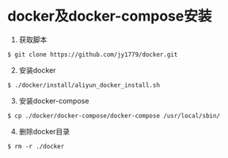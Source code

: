 # docker及docker-compose安装
1.  获取脚本
```
$ git clone https://github.com/jy1779/docker.git
```
2.  安装docker
```
$ ./docker/install/aliyun_docker_install.sh
```
3.  安装docker-compose
```
$ cp ./docker/docker-compose/docker-compose /usr/local/sbin/
```
4.  删除docker目录
```
$ rm -r ./docker
```
